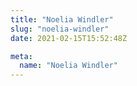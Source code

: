 ```yaml
---
title: "Noelia Windler"
slug: "noelia-windler"
date: 2021-02-15T15:52:48Z

meta:
  name: "Noelia Windler"
---
```


